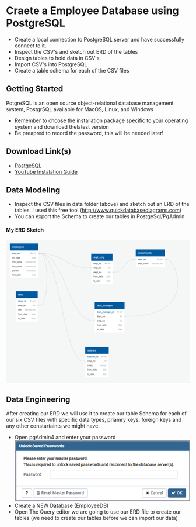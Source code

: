 # Craete a Employee Database using PostgreSQL
* Create a local connection to PostgreSQL server and have successfully connect to it.
* Inspect the CSV's and sketch out ERD of the tables
* Design tables to hold data in CSV's
* Import CSV's into PostgreSQL
* Create a table schema for each of the CSV files

## Getting Started
PotgreSQL is an open source object-relational database management system, PostgrSQL available for MacOS, Linux, and Windows
* Remember to choose the installation package specific to your operating system and download thelatest version
* Be preapred to record the password, this will be needed later!

## Download Link(s)
* [PostgeSQL](https://www.enterprisedb.com/downloads/postgres-postgresql-downloads)
* [YouTube Instalation Guide](https://www.youtube.com/watch?v=PVJ36lHuN7Q&feature=youtu.be)

## Data Modeling
* Inspect the CSV files in data folder (above) and sketch out an ERD of the tables. I used this free tool    (http://www.quickdatabasediagrams.com)
* You can export the Schema to  create our tables in PostgeSql/PgAdmin

#### My ERD Sketch
![My ERD](EmployeeSQL/ERD.png)


## Data Engineering
After creating our ERD we will use it to create our table Schema for each of our six CSV files with specific data types, priamry keys, foreign keys and any other constartaints we might have.

* Open pgAdmin4 and enter your password
![password](Images/password.png)
* Create a NEW Database (EmployeeDB)
* Open The Query editor we are going to use our ERD file to create our tables (we need to create our tables before we can import our data)




